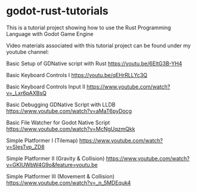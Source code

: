 # godot-rust-tutorials
This is a tutorial project showing how to use the Rust Programming Language with Godot Game Engine

Video materials associated with this tutorial project can be found under my youtube channel:

Basic Setup of GDNative script with Rust 
https://youtu.be/6EItG3B-YH4

Basic Keyboard Controls I
https://youtu.be/qEHrRLLYc3Q

Basic Keyboard Controls Input II
https://www.youtube.com/watch?v=_Lxr6pAXBsQ

Basic Debugging GDNative Script with LLDB
https://www.youtube.com/watch?v=aMaT6pyDocg

Basic File Watcher for Godot Native Script
https://www.youtube.com/watch?v=McNgUqzmQkk

Simple Platformer I (Tilemap)
https://www.youtube.com/watch?v=SIesTvp_ZD8

Simple Platformer II (Gravity & Collision)
https://www.youtube.com/watch?v=GKIUWbW4G9o&feature=youtu.be

Simple Platformer III (Movement & Collision)
https://www.youtube.com/watch?v=_n_5MDEquk4
